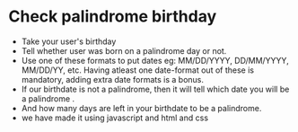 # Check palindrome birthday
- Take your user's birthday
- Tell whether user was born on a palindrome day or not.
- Use one of these formats to put dates eg: MM/DD/YYYY, DD/MM/YYYY, MM/DD/YY, etc. Having atleast one date-format out of these is mandatory, adding extra date formats is a bonus.
- If our birthdate is not a palindrome, then it will tell which date you will be a palindrome .
- And how many days are left in your birthdate to be a palindrome. 
- we have made it using javascript and html and css 
